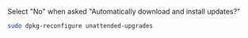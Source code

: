 Select "No" when asked "Automatically download and install updates?"

```sh
sudo dpkg-reconfigure unattended-upgrades
```

